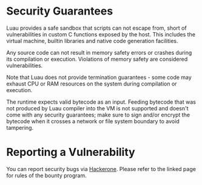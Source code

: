 # Security Guarantees

Luau provides a safe sandbox that scripts can not escape from, short of vulnerabilities in custom C functions exposed by the host. This includes the virtual machine, builtin libraries and native code generation facilities.

Any source code can not result in memory safety errors or crashes during its compilation or execution. Violations of memory safety are considered vulnerabilities.

Note that Luau does not provide termination guarantees - some code may exhaust CPU or RAM resources on the system during compilation or execution.

The runtime expects valid bytecode as an input. Feeding bytecode that was not produced by Luau compiler into the VM is not supported and
doesn't come with any security guarantees; make sure to sign and/or encrypt the bytecode when it crosses a network or file system boundary to avoid tampering.

# Reporting a Vulnerability

You can report security bugs via [Hackerone](https://hackerone.com/roblox). Please refer to the linked page for rules of the bounty program.
